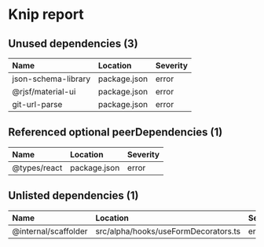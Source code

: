 # Knip report

## Unused dependencies (3)

| Name                | Location     | Severity |
| :------------------ | :----------- | :------- |
| json-schema-library | package.json | error    |
| @rjsf/material-ui   | package.json | error    |
| git-url-parse       | package.json | error    |

## Referenced optional peerDependencies (1)

| Name         | Location     | Severity |
| :----------- | :----------- | :------- |
| @types/react | package.json | error    |

## Unlisted dependencies (1)

| Name                 | Location                             | Severity |
| :------------------- | :----------------------------------- | :------- |
| @internal/scaffolder | src/alpha/hooks/useFormDecorators.ts | error    |

